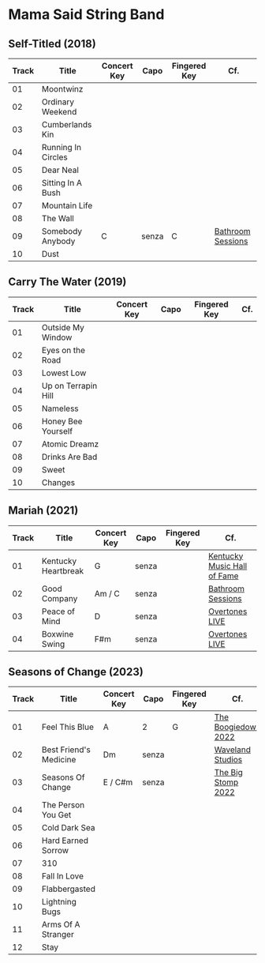 # Mama Said String Band
## Self-Titled (2018)
| Track | Title | Concert Key | Capo | Fingered Key | Cf. |
| --- | --- | --- | --- | --- | --- |
| 01 | Moontwinz | | | | |
| 02 | Ordinary Weekend | | | | |
| 03 | Cumberlands Kin | | | | |
| 04 | Running In Circles | | | | |
| 05 | Dear Neal | | | | |
| 06 | Sitting In A Bush | | | | |
| 07 | Mountain Life | | | | |
| 08 | The Wall | | | | |
| 09 | Somebody Anybody | C | senza | C | [Bathroom Sessions](https://www.youtube.com/watch?v=X5FVCec5Jc8) |
| 10 | Dust | | | | |

## Carry The Water (2019)
| Track | Title | Concert Key | Capo | Fingered Key | Cf. |
| --- | --- | --- | --- | --- | --- |
| 01 | Outside My Window |  |  |  |  |
| 02 | Eyes on the Road |  |  |  |  |
| 03 | Lowest Low |  |  |  |  |
| 04 | Up on Terrapin Hill |  |  |  |  |
| 05 | Nameless |  |  |  |  |
| 06 | Honey Bee Yourself |  |  |  |  |
| 07 | Atomic Dreamz |  |  |  |  |
| 08 | Drinks Are Bad |  |  |  |  |
| 09 | Sweet |  |  |  |  |
| 10 | Changes |  |  |  |  |

## Mariah (2021)
| Track | Title | Concert Key | Capo | Fingered Key | Cf. |
| --- | --- | --- | --- | --- | --- |
| 01 | Kentucky Heartbreak | G | senza |  | [Kentucky Music Hall of Fame](https://www.youtube.com/watch?v=zBBNXiwILyM) |
| 02 | Good Company | Am / C | senza |  | [Bathroom Sessions](https://www.youtube.com/watch?v=nG1v1APGR0Y) |
| 03 | Peace of Mind | D | senza |  | [Overtones LIVE](https://www.youtube.com/watch?v=--rrUmy3__k) |
| 04 | Boxwine Swing | F#m | senza |  | [Overtones LIVE](https://www.youtube.com/watch?v=f1YTQgHs5NU) |

## Seasons of Change (2023)
| Track | Title | Concert Key | Capo | Fingered Key | Cf. |
| --- | --- | --- | --- | --- | --- |
| 01 | Feel This Blue | A | 2 | G | [The Boogiedown 2022](https://www.youtube.com/watch?v=BOQ7bYgzM24) |
| 02 | Best Friend's Medicine | Dm | senza |  | [Waveland Studios](https://www.youtube.com/watch?v=Lr1WfGgH1Lw) |
| 03 | Seasons Of Change | E / C#m | senza |  | [The Big Stomp 2022](https://www.youtube.com/watch?v=NGMYoMtF3q0&t=155s) |
| 04 | The Person You Get |  |  |  |  |
| 05 | Cold Dark Sea |  |  |  |  |
| 06 | Hard Earned Sorrow |  |  |  |  |
| 07 | 310 |  |  |  |  |
| 08 | Fall In Love |  |  |  |  |
| 09 | Flabbergasted |  |  |  |  |
| 10 | Lightning Bugs |  |  |  |  |
| 11 | Arms Of A Stranger |  |  |  |  |
| 12 | Stay |  |  |  |  |


